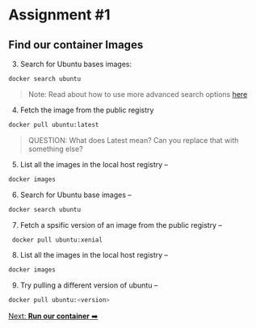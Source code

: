 # Assignment #1

## Find our container Images
3. Search for Ubuntu bases images:
```sh
docker search ubuntu
```
> Note: Read about how to use more advanced search options [here](https://docs.docker.com/engine/reference/commandline/search/)

4. Fetch the image from the public registry 
```sh
docker pull ubuntu:latest
```
> QUESTION: What does Latest mean? Can you replace that with something else?

5. List all the images in the local host registry – 
```sh
docker images
```

6. Search for Ubuntu base images – 
```sh
docker search ubuntu
```

7. Fetch a spsific version of an image from the public registry –
```sh
 docker pull ubuntu:xenial
 ```

8. List all the images in the local host registry – 
```sh
docker images
```

9. Try pulling a different version of ubuntu –
```sh
docker pull ubuntu:<version>
```
[Next: **Run our container** ➡️](assignment-3.md)